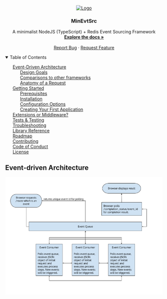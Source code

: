 <!-- PROJECT LOGO -->
<br />
<p align="center">
  <a href="/">
    <img src="docs/images/logo.png" alt="Logo" width="80" height="80">
  </a>

  <h3 align="center">MinEvtSrc</h3>

  <p align="center">
    A minimalist NodeJS (TypeScript) + Redis Event Sourcing Framework
    <br />
    <a href="docs/index.md"><strong>Explore the docs »</strong></a>
    <br />
    <br />
    <a href="https://github.com/canadiannomad/minevtsrc/issues">Report Bug</a>
    ·
    <a href="https://github.com/canadiannomad/minevtsrc/issues">Request Feature</a>
  </p>
</p>

<!-- TABLE OF CONTENTS -->
<details open="open">
  <summary>Table of Contents</summary>
  <ul style="list-style-type:none;">
    <li>
      <a href="#event-driven-architecture">Event-Driven Architecture</a>
      <ul style="list-style-type:none">
		  <li><a href="#design-goals">Design Goals</a></li>
		  <li><a href="#arch-comparisons">Comparisons to other frameworks</a></li>
		  <li><a href="#call-stack">Anatomy of a Request</a></li>
      </ul>
    </li>
    <li>
      <a href="#getting-started">Getting Started</a>
      <ul style="list-style-type:none">
        <li><a href="#prerequisites">Prerequisites</a></li>
		<li><a href="#installation">Installation</a></li>
		<li><a href="#contact">Configuration Options</a></li>
		<li><a href="#first-app">Creating Your First Application</a></li>
      </ul>
    </li>
	<li><a href="#extending">Extensions or Middleware?</a></li>
	<li><a href="#testing">Tests & Testing</a></li>
	<li><a href="#troubleshooting">Troubleshooting</a></li>
    <li><a href="#lib-ref">Library Reference</a></li>
    <li><a href="#roadmap">Roadmap</a></li>
	<li><a href="#contributing">Contributing</a></li>
	<li><a href="../code-of-conduct.md">Code of Conduct</a></li>
	<li><a href="#license">License</a></li>
  </ul>
</details>

## Event-driven Architecture

![Event Queue General Diagram](docs/images/generic_event_diagram.png)

